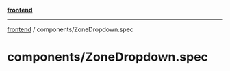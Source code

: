[**frontend**](../README.md)

***

[frontend](../modules.md) / components/ZoneDropdown.spec

# components/ZoneDropdown.spec
